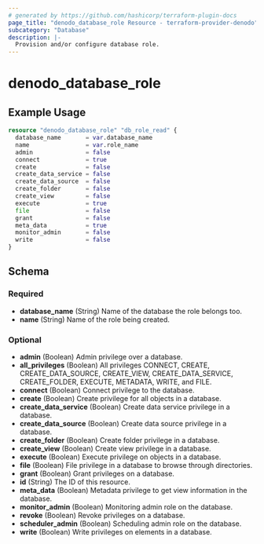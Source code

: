 ```yaml
---
# generated by https://github.com/hashicorp/terraform-plugin-docs
page_title: "denodo_database_role Resource - terraform-provider-denodo"
subcategory: "Database"
description: |-
  Provision and/or configure database role.
---
```


# denodo_database_role

## Example Usage

```terraform
resource "denodo_database_role" "db_role_read" {
  database_name       = var.database_name
  name                = var.role_name
  admin               = false
  connect             = true
  create              = false
  create_data_service = false
  create_data_source  = false
  create_folder       = false
  create_view         = false
  execute             = true
  file                = false
  grant               = false
  meta_data           = true
  monitor_admin       = false
  write               = false
}
```

<!-- schema generated by tfplugindocs -->
## Schema

### Required

- **database_name** (String) Name of the database the role belongs too.
- **name** (String) Name of the role being created.

### Optional

- **admin** (Boolean) Admin privilege over a database.
- **all_privileges** (Boolean) All privileges CONNECT, CREATE, CREATE_DATA_SOURCE, CREATE_VIEW, CREATE_DATA_SERVICE, CREATE_FOLDER, EXECUTE, METADATA, WRITE, and FILE.
- **connect** (Boolean) Connect privilege to the database.
- **create** (Boolean) Create privilege for all objects in a database.
- **create_data_service** (Boolean) Create data service privilege in a database.
- **create_data_source** (Boolean) Create data source privilege in a database.
- **create_folder** (Boolean) Create folder privilege in a database.
- **create_view** (Boolean) Create view privilege in a database.
- **execute** (Boolean) Execute privilege on objects in a database.
- **file** (Boolean) File privilege in a database to browse through directories.
- **grant** (Boolean) Grant privileges on a database.
- **id** (String) The ID of this resource.
- **meta_data** (Boolean) Metadata privilege to get view information in the database.
- **monitor_admin** (Boolean) Monitoring admin role on the database.
- **revoke** (Boolean) Revoke privileges on a database.
- **scheduler_admin** (Boolean) Scheduling admin role on the database.
- **write** (Boolean) Write privileges on elements in a database.
